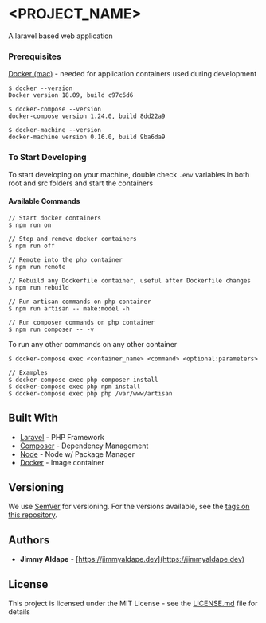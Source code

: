 # <PROJECT_NAME>

A laravel based web application

### Prerequisites

[Docker (mac)](https://docs.docker.com/docker-for-mac/) - needed for application containers used during development

```
$ docker --version
Docker version 18.09, build c97c6d6

$ docker-compose --version
docker-compose version 1.24.0, build 8dd22a9

$ docker-machine --version
docker-machine version 0.16.0, build 9ba6da9
```

### To Start Developing

To start developing on your machine, double check `.env` variables in both root and src folders and start the containers

#### Available Commands
```
// Start docker containers
$ npm run on

// Stop and remove docker containers
$ npm run off

// Remote into the php container
$ npm run remote

// Rebuild any Dockerfile container, useful after Dockerfile changes
$ npm run rebuild

// Run artisan commands on php container
$ npm run artisan -- make:model -h

// Run composer commands on php container
$ npm run composer -- -v
```

To run any other commands on any other container

```
$ docker-compose exec <container_name> <command> <optional:parameters>

// Examples
$ docker-compose exec php composer install
$ docker-compose exec php npm install
$ docker-compose exec php php /var/www/artisan
```

## Built With

* [Laravel](https://laravel.com/docs/) - PHP Framework
* [Composer](https://getcomposer.org/doc/) - Dependency Management
* [Node](https://nodejs.org/en/) - Node w/ Package Manager
* [Docker](https://docs.docker.com/) - Image container 

## Versioning

We use [SemVer](http://semver.org/) for versioning. For the versions available, see the [tags on this repository](https://github.com/your/project/tags). 

## Authors

* **Jimmy Aldape** - [https://jimmyaldape.dev](https://jimmyaldape.dev)

## License

This project is licensed under the MIT License - see the [LICENSE.md](LICENSE.md) file for details
